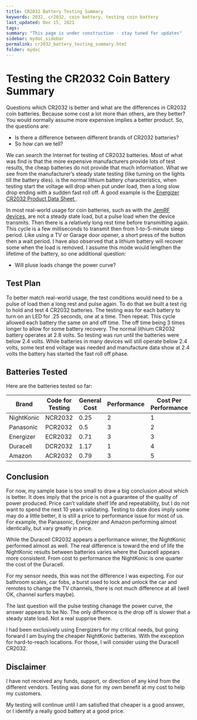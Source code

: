 ```yaml
---
title: CR2032 Battery Testing Summary
keywords: 2032, cr2032, coin battery, testing coin battery
last_updated: Dec 15, 2021
tags:
summary: "This page is under construction - stay tuned for updates"
sidebar: mydoc_sidebar
permalink: cr2032_battery_testing_summary.html
folder: mydoc
---
```

# Testing the CR2032 Coin Battery Summary
Questions which CR2032 is better and what are the differences in CR2032 coin batteries.  Because some cost a lot more than others, are they better? You would normally assume more expensive implies a better product.
So, the questions are:
- Is there a difference between different brands of CR2032 batteries?
- So how can we tell?

We can search the Internet for testing of CR2032 batteries. Most of what was find is that the more expensive manufacturers provide lots of test results, the cheap batteries do not provide that much information. What we see from the manufacturer’s steady state testing (like turning on the lights till the battery dies). is the normal lithium battery characteristics, when testing start the voltage will drop when put under load, then a long slow drop ending with a sudden fast roll off. A good example is the [Energizer CR2032 Product Data Sheet ](https://data.energizer.com/pdfs/cr2032.pdf).

In most real-world usage for coin batteries, such as with the [JemRF devices](https://www.jemrf.com), are not a steady state load, but a pulse load when the device transmits. Then there is a relatively long rest time before transmitting again. This cycle is a few milliseconds to transmit then from 1-to-5-minute sleep period. Like using a TV or Garage door opener, a short press of the button then a wait period.
I have also observed that a lithium battery will recover some when the load is removed. I assume this mode would lengthen the lifetime of the battery, so one additional question:
- Will pluse loads change the power curve?

## Test Plan
To better match real-world usage, the test conditions would need to be a pulse of load then a long rest and pulse again. To do that we built a test rig to hold and test 4 CR2032 batteries. The testing was for each battery to turn on an LED for .25 seconds, one at a time. Then repeat.  This cycle allowed each battery the same on and off time.  The off time being 3 times longer to allow for some battery recovery.
The normal lithium CR2032 battery operates at 2.8 volts. So testing was run until the batteries were below 2.4 volts.  While batteries in many devices will still operate below 2.4 volts, some test end voltage was needed and manufacture data show at 2.4 volts the battery has started the fast roll off phase.
## Batteries Tested
Here are the batteries tested so far:

|Brand	|Code for Testing	|General Cost	|Performance	|Cost Per Performance|
|-------|-------------------|---------------|---------------|-----------|
|NightKonic	|NCR2032	|0.25	|2	|1|
|Panasonic	|PCR2032	|0.5	|3	|2|
|Energizer	|ECR2032	|0.71	|3	|3|
|Duracell	|DCR2032	|1.17	|1	|4|
|Amazon	|ACR2032	|0.79	|3  |5|

## Conclusion
For now, my sample base is too small to draw a big conclusion about which is better. It does imply that the price is not a guarantee of the quality of power produced. Price can’t validate shelf life and repeatability, but I do not want to spend the next 10 years validating.
Testing to date does imply some may do a little better, it is still a price to performance issue for most of us.  For example, the Panasonic, Energizer and Amazon performing almost identically, but vary greatly in price.

While the Duracell CR2032 appears a performance winner, the NightKonic performed almost as well.  The real difference is toward the end of life the NightKonic results between batteries varies where the Duracell appears more consistent. From cost to performance the NightKonic is one quarter the cost of the Duracell.

For my sensor needs, this was not the difference I was expecting. For our bathroom scales, car fobs, a burst used to lock and unlock the car and remotes to change the TV channels, there is not much difference at all (well OK, channel surfers maybe).

The last question will the pulse testing chanage the power curve, the answer appears to be No. The only difference is the drop off is slower that a steady state load. Not a real supprise there.

I had been exclusively using Energizers for my critical needs, but going forward I am buying the cheaper NightKonic batteries. With the exception for hard-to-reach locations. For those, I will consider using the Duracell CR2032.

## Disclaimer
I have not received any funds, support, or direction of any kind from the different vendors. Testing was done for my own benefit at my cost to help my customers.

My testing will continue until I am satisfied that cheaper is a good answer, or I identify a really good battery at a good price.
